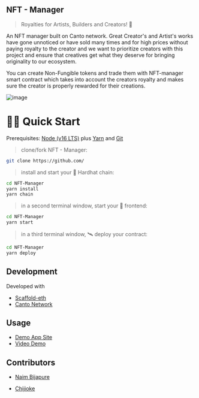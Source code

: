 ## NFT - Manager
> Royalties for Artists, Builders and Creators! 🚀


An NFT manager built on Canto network.
Great Creator's and Artist's works have gone unnoticed or have sold many times and for high prices without paying royalty to the creator and we want to prioritize creators with this project and ensure that creatives get what they deserve for bringing originality to our ecosystem.


You can create Non-Fungible tokens and trade them with NFT-manager smart contract which takes into account the creators royalty and makes sure the creator is properly rewarded for their creations.

![image](https://github.com/EngrGord/NFT-Manager/blob/master/packages/react-app/src/assets/Screenshot%202022-10-21%20at%2016-57-05%20Manager.png)


# 🏄‍♂️ Quick Start

Prerequisites: [Node (v16 LTS)](https://nodejs.org/en/download/) plus [Yarn](https://classic.yarnpkg.com/en/docs/install/) and [Git](https://git-scm.com/downloads)

> clone/fork NFT - Manager:

```bash
git clone https://github.com/
```

> install and start your 👷‍ Hardhat chain:

```bash
cd NFT-Manager
yarn install
yarn chain
```

> in a second terminal window, start your 📱 frontend:

```bash
cd NFT-Manager
yarn start
```

> in a third terminal window, 🛰 deploy your contract:

```bash
cd NFT-Manager
yarn deploy
```
## Development

Developed with

- [Scaffold-eth](https://github.com/scaffold-eth/scaffold-eth)
- [Canto Network](https://github.com/the-COH)


## Usage

- [Demo App Site](https://nftmanager.surge.sh)
- [Video Demo](https://www.loom.com/share/206951c2db904cf590c83a8b6aa3c494)

## Contributors

- [Naim Bijapure](https://naim-bijapure.github.io/) </br>

- [Chijioke](https://twitter.com/Chijoke_) </br>
